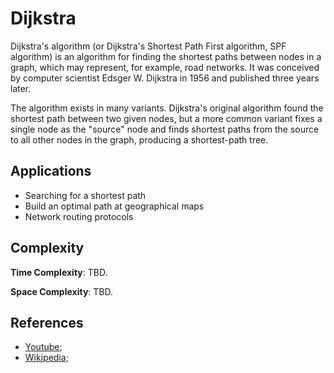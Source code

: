 # Dijkstra

Dijkstra's algorithm (or Dijkstra's Shortest Path First algorithm, SPF algorithm) is an algorithm for finding the shortest paths between nodes in a graph, which may represent, for example, road networks. It was conceived by computer scientist Edsger W. Dijkstra in 1956 and published three years later.

The algorithm exists in many variants. Dijkstra's original algorithm found the shortest path between two given nodes, but a more common variant fixes a single node as the "source" node and finds shortest paths from the source to all other nodes in the graph, producing a shortest-path tree.

## Applications

* Searching for a shortest path
* Build an optimal path at geographical maps
* Network routing protocols

## Complexity

**Time Complexity**: TBD.

**Space Complexity**: TBD.

## References

- [Youtube](https://www.youtube.com/watch?v=2E7MmKv0Y24);
- [Wikipedia](https://en.wikipedia.org/wiki/Dijkstra%27s_algorithm);